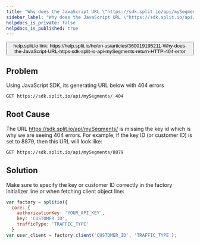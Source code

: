```yaml
---
title: "Why does the JavaScript URL \"https://sdk.split.io/api/mySegments/\" return HTTP 404 error?"
sidebar_label: "Why does the JavaScript URL \"https://sdk.split.io/api/mySegments/\" return HTTP 404 error?"
helpdocs_is_private: false
helpdocs_is_published: true
---
```


<p>
  <button style={{borderRadius:'8px', border:'1px', fontFamily:'Courier New', fontWeight:'800', textAlign:'left'}}> help.split.io link: https://help.split.io/hc/en-us/articles/360019195211-Why-does-the-JavaScript-URL-https-sdk-split-io-api-mySegments-return-HTTP-404-error </button>
</p>

## Problem
Using JavaScript SDK, its generating URL below with 404 errors
```
GET https://sdk.split.io/api/mySegments/ 404
```

## Root Cause

The URL https://sdk.split.io/api/mySegments/ is missing the key id which is why we are seeing 404 errors. For example, if the key ID (or customer ID) is set to 8879, then this URL will look like:
```
GET https://sdk.split.io/api/mySegments/8879
```

## Solution

Make sure to specify the key or customer ID correctly in the factory initializer line or when fetching client object line:

```javascript
var factory = splitio({ 
  core: {
    authorizationKey: 'YOUR_API_KEY',
    key: 'CUSTOMER_ID',
    trafficType: 'TRAFFIC_TYPE'
  }
var user_client = factory.client('CUSTOMER_ID', 'TRAFFIC_TYPE');
```